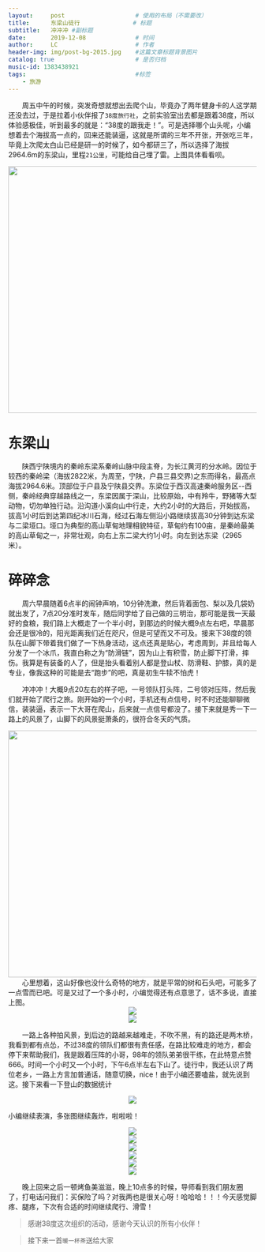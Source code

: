 ```yaml
---
layout:     post   				    # 使用的布局（不需要改）
title:      东梁山徒行 				# 标题 
subtitle:   冲冲冲 #副标题
date:       2019-12-08 				# 时间
author:     LC 						# 作者
header-img: img/post-bg-2015.jpg 	#这篇文章标题背景图片
catalog: true 						# 是否归档
music-id: 1383438921
tags:								#标签
    - 旅游
---
```



　　周五中午的时候，突发奇想就想出去爬个山，毕竟办了两年健身卡的人这学期还没去过，于是拉着小伙伴报了`38度旅行社`，之前实验室出去都是跟着38度，所以体验感极佳，听到最多的就是：“38度的跟我走！”。可是选择哪个山头呢，小编想着去个海拔高一点的，回来还能装逼，这就是所谓的三年不开张，开张吃三年，毕竟上次爬太白山已经是研一的时候了，如今都研三了，所以选择了海拔2964.6m的东梁山，里程`21公里`，可能给自己埋了雷。上图具体看看呗。

<center>
<img src="http://ww1.sinaimg.cn/large/006Xcmpxgy1g9pembnn2nj30u012ozxm.jpg" width="700" height = "500"/>
</center>

# 东梁山

　　陕西宁陕境内的秦岭东梁系秦岭山脉中段主脊，为长江黄河的分水岭。因位于较西的秦岭梁（海拔2822米，为周至，宁陕，户县三县交界)之东而得名，最高点海拔2964.6米。顶部位于户县及宁陕县交界。东梁位于西汉高速秦岭服务区--西侧，秦岭经典穿越路线之一，东梁因属于深山，比较原始，中有羚牛，野猪等大型动物，切勿单独行动。沿沟道小溪向山中行走，大约2小时的大路后，开始拔高，拔高1小时后到达第四纪冰川石海，经过石海左侧沿小路继续拔高30分钟到达东梁与二梁垭口。垭口为典型的高山草甸地理相貌特征，草甸约有100亩，是秦岭最美的高山草甸之一，非常壮观，向右上东二梁大约1小时。向左到达东梁（2965米）。

# 碎碎念

　　周六早晨随着6点半的闹钟声响，10分钟洗漱，然后背着面包、梨以及几袋奶就出发了，7点20分准时发车，随后同学给了自己做的三明治，那可能是我一天最好的食粮，我们路上大概走了一个半小时，到那边的时候大概9点左右吧，早晨那会还是很冷的，阳光距离我们近在咫尺，但是可望而又不可及。接来下38度的领队在山脚下带着我们做了一下热身活动，这点还真是贴心，考虑周到，并且给每人分发了一个冰爪，我直白称之为“防滑链”，因为山上有积雪，防止脚下打滑，摔伤。我算是有装备的人了，但是抬头看着别人都是登山杖、防滑鞋、护膝，真的是专业，像我这种的可能是去“跑步”的吧，真是初生牛犊不怕虎！

　　冲冲冲！大概9点20左右的样子吧，一号领队打头阵，二号领对压阵，然后我们就开始了爬行之旅。刚开始的一个小时，手机还有点信号，时不时还能聊聊微信，装装逼，表示一下大哥在爬山，后来就一点信号都没了。接下来就是秀一下一路上的风景了，山脚下的风景挺萧条的，很符合冬天的气质。

<center>
<img src="http://ww1.sinaimg.cn/large/006Xcmpxly1g9pfk50bzcj33402c0npg.jpg" width="700" height = "500"/>
</center>
　　心里想着，这山好像也没什么奇特的地方，就是平常的树和石头吧，可能多了一点雪而已吧。可是又过了一个多小时，小编觉得还有点意思了，话不多说，直接上图。

<center>
    <img src="http://ww1.sinaimg.cn/large/006Xcmpxly1g9pdtqmmjfj33402c0b2d.jpg"/>
</center>

<center>
    <img src="http://ww1.sinaimg.cn/large/006Xcmpxly1g9pdvfjn53j32c0340x6r.jpg"/>
</center>

　　一路上各种拍风景，到后边的路越来越难走，不吹不黑，有的路还是两木桥，我看到都有点怂，不过38度的领队们都很有责任感，在路比较难走的地方，都会停下来帮助我们，我是跟着压阵的小哥，98年的领队弟弟很干练，在此特意点赞666。时间一个小时又一个小时，下午6点半左右下山了。徒行中，我还认识了两位老乡，一路上方言加普通话，随意切换，nice！由于小编还要嗑盐，就先说到这。接下来看一下登山的数据统计

<center>
<img src="http://ww1.sinaimg.cn/large/006Xcmpxly1g9pfz8ecryj30u06k87wb.jpg"/>
</center>

小编继续表演，多张图继续轰炸，啦啦啦！

<center>
<img src="http://ww1.sinaimg.cn/large/006Xcmpxly1g9pe2dwp7lj32c03404qs.jpg"/>
</center>

<center>
<img src="http://ww1.sinaimg.cn/large/006Xcmpxly1g9pex7ezyyj33402c0u0y.jpg"/>
</center>

<center>
<img src="http://ww1.sinaimg.cn/large/006Xcmpxly1g9pf07eomtj33402c0u0z.jpg"/>
</center>

<center>
<img src="http://ww1.sinaimg.cn/large/006Xcmpxly1g9pf1u3rrzj32c0340hdv.jpg"/>
</center>

<center>
<img src="http://ww1.sinaimg.cn/large/006Xcmpxly1g9pf9n53ncj32o03k07wl.jpg"/>
</center>

<center>
<img src="http://ww1.sinaimg.cn/large/006Xcmpxly1g9pfc42u3nj34002o01l5.jpg"/>
</center>

　　晚上回来之后一顿烤鱼美滋滋，晚上10点多的时候，导师看到我们朋友圈了，打电话问我们：买保险了吗？对我两也是很关心呀！哈哈哈！！！今天感觉脚疼、腿疼，下次有合适的时间继续爬行、滑雪！

>感谢38度这次组织的活动，感谢今天认识的所有小伙伴！

>接下来一首`暖一杯茶`送给大家









